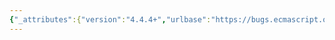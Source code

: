 ```yaml
---
{"_attributes":{"version":"4.4.4+","urlbase":"https://bugs.ecmascript.org/","maintainer":"dherman@mozilla.com"},"bug":{"bug_id":4526,"creation_ts":"2015-08-21 14:15:00 -0700","short_desc":"B.3.3 : Typo \"FunctionDeclarations\"","delta_ts":"2015-10-04 17:20:55 -0700","product":"ECMA-262 Edition 6","component":"editorial issues","version":"unspecified","rep_platform":"All","op_sys":"All","bug_status":"RESOLVED","resolution":"FIXED","priority":"Normal","bug_severity":"normal","everconfirmed":true,"reporter":{"uid":"andrebargull","name":"André Bargull"},"assigned_to":{"uid":"allen","name":"Allen Wirfs-Brock"},"cc":"brterlso","long_desc":[{"commentid":14687,"comment_count":0,"who":{"uid":"andrebargull","name":"André Bargull"},"bug_when":"2015-08-21 14:15:47 -0700","thetext":"B.3.3 Block-Level Function Declarations Web Legacy Compatibility Semantics\n\nIn step 1.a.ii.1, change \"FunctionDeclarations\" to \"FunctionDeclaration\"."},{"commentid":14796,"comment_count":1,"who":{"uid":"brterlso","name":"Brian Terlson"},"bug_when":"2015-10-04 17:20:55 -0700","thetext":"Fixed in ES2016 Draft."}]}}
---
```

